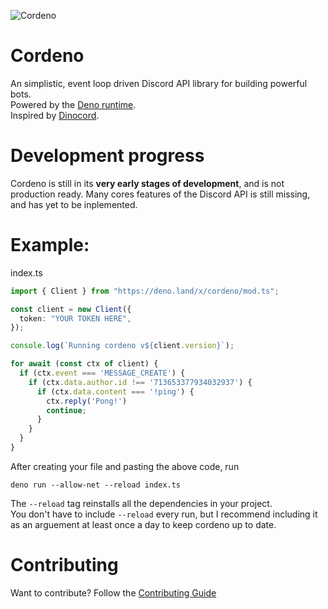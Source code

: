 ![Cordeno](https://raw.githubusercontent.com/cordeno/cordeno/master/assets/cordeno-200.gif)
# Cordeno
An simplistic, event loop driven Discord API library for building powerful bots.
<br/>
Powered by the [Deno runtime](https://deno.land/).
<br/>
Inspired by [Dinocord](https://github.com/sunsetkookaburra/dinocord).

# Development progress
Cordeno is still in its **very early stages of development**, and is not production ready. Many cores features of the Discord API is still missing, and has yet to be inplemented.

# Example:
index.ts
```ts
import { Client } from "https://deno.land/x/cordeno/mod.ts";

const client = new Client({
  token: "YOUR TOKEN HERE",
});

console.log(`Running cordeno v${client.version}`);

for await (const ctx of client) {
  if (ctx.event === 'MESSAGE_CREATE') {
    if (ctx.data.author.id !== '713653377934032937') {
      if (ctx.data.content === '!ping') {
        ctx.reply('Pong!')
        continue;
      }
    }
  }
}
```
After creating your file and pasting the above code, run
```shell
deno run --allow-net --reload index.ts
```
The `--reload` tag reinstalls all the dependencies in your project.
<br/>
You don't have to include `--reload` every run, but I recommend including it as an arguement at least once a day to keep cordeno up to date.

# Contributing
Want to contribute? Follow the [Contributing Guide](https://github.com/cordeno/cordeno/blob/master/CONTRIBUTING.md)
